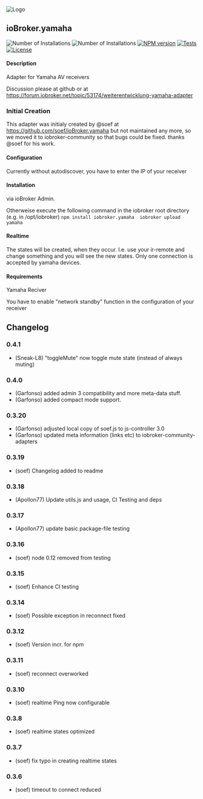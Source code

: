 ![Logo](admin/yamaha.png)
## ioBroker.yamaha

![Number of Installations](http://iobroker.live/badges/yamaha-installed.svg) ![Number of Installations](http://iobroker.live/badges/yamaha-stable.svg) [![NPM version](http://img.shields.io/npm/v/iobroker.yamaha.svg)](https://www.npmjs.com/package/iobroker.yamaha)
[![Tests](http://img.shields.io/travis/iobroker-community-adapters/ioBroker.yamaha/master.svg)](https://travis-ci.org/iobroker-community-adapters/ioBroker.yamaha)
[![License](https://img.shields.io/badge/license-MIT-blue.svg?style=flat)](https://github.com/iobroker-community-adapters/iobroker.yamaha/blob/master/LICENSE)

#### Description

Adapter for Yamaha AV receivers

Discussion please at github or at https://forum.iobroker.net/topic/53174/weiterentwicklung-yamaha-adapter

### Initial Creation
This adapter was initialy created by @soef at https://github.com/soef/ioBroker.yamaha but not maintained any more, so we moved it to iobroker-community so that bugs could be fixed. thanks @soef for his work.

#### Configuration
Currently without autodiscover, you have to enter the IP of your receiver

#### Installation
via ioBroker Admin.

Otherweise execute the following command in the iobroker root directory (e.g. in /opt/iobroker)
``
npm install iobroker.yamaha 
iobroker upload yamaha
``

#### Realtime
The states will be created, when they occur. I.e. use your ir-remote and change something and you will see the new states. 
Only one connection is accepted by yamaha devices.

#### Requirements
Yamaha Reciver

You have to enable "network standby" function in the configuration of your receiver


## Changelog
### 0.4.1
* (Sneak-L8) "toggleMute" now toggle mute state (instead of always muting)
### 0.4.0
* (Garfonso) added admin 3 compatibility and more meta-data stuff.
* (Garfonso) added compact mode support.
### 0.3.20
* (Garfonso) adjusted local copy of soef.js to js-controller 3.0
* (Garfonso) updated meta information (links etc) to iobroker-community-adapters
### 0.3.19
* (soef) Changelog added to readme
### 0.3.18
* (Apollon77) Update utils.js and usage, CI Testing and deps
### 0.3.17
* (Apollon77) update basic package-file testing
### 0.3.16
* (soef) node 0.12 removed from testing
### 0.3.15
* (soef) Enhance CI testing
### 0.3.14
* (soef) Possible exception in reconnect fixed
### 0.3.12
* (soef) Version incr. for npm
### 0.3.11
* (soef) reconnect overworked
### 0.3.10
* (soef) realtime Ping now configurable
### 0.3.8
* (soef) realtime states optimized
### 0.3.7
* (soef) fix typo in creating realtime states
### 0.3.6
* (soef) timeout to connect reduced

<!--
### License
The MIT License (MIT)

Copyright (c) 2015-2022 soef <soef@gmx.net>

Permission is hereby granted, free of charge, to any person obtaining a copy
of this software and associated documentation files (the "Software"), to deal
in the Software without restriction, including without limitation the rights
to use, copy, modify, merge, publish, distribute, sublicense, and/or sell
copies of the Software, and to permit persons to whom the Software is
furnished to do so, subject to the following conditions:

The above copyright notice and this permission notice shall be included in
all copies or substantial portions of the Software.

THE SOFTWARE IS PROVIDED "AS IS", WITHOUT WARRANTY OF ANY KIND, EXPRESS OR
IMPLIED, INCLUDING BUT NOT LIMITED TO THE WARRANTIES OF MERCHANTABILITY,
FITNESS FOR A PARTICULAR PURPOSE AND NONINFRINGEMENT. IN NO EVENT SHALL THE
AUTHORS OR COPYRIGHT HOLDERS BE LIABLE FOR ANY CLAIM, DAMAGES OR OTHER
LIABILITY, WHETHER IN AN ACTION OF CONTRACT, TORT OR OTHERWISE, ARISING FROM,
OUT OF OR IN CONNECTION WITH THE SOFTWARE OR THE USE OR OTHER DEALINGS IN
THE SOFTWARE.
-->
